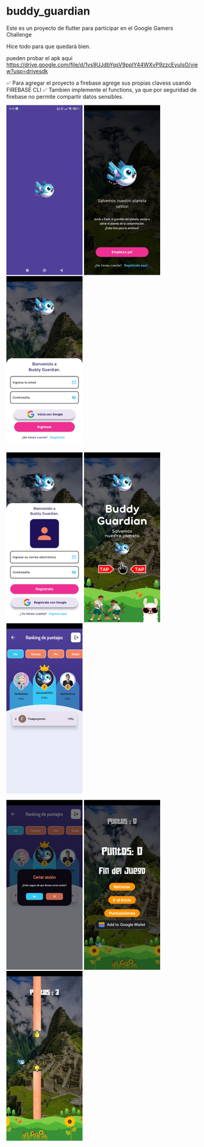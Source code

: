 # buddy_guardian

Este es un proyecto de flutter para participar en el Google Gamers Challenge

Hice todo para que quedará bien.

pueden probar el apk aqui https://drive.google.com/file/d/1vs9UJdbYgsV9ppIY44WXvP9zzcEyuIsO/view?usp=drivesdk

✅ Para agregar el proyecto a firebase agrege sus propias clavess usando FIREBASE CLI
✅ Tambien implemente el functions, ya que por seguridad de firebase no permite compartir datos sensibles. 

<p float="left">
    <img src="/assets/screen/s1.jpg" width="200" />
    <img src="/assets/screen/s2.jpg" width="200" /> 
    <img src="/assets/screen/s3.jpg" width="200" /> 
</p>

<p float="left">
    <img src="/assets/screen/s4.jpg" width="200" />
    <img src="/assets/screen/s5.jpg" width="200" /> 
    <img src="/assets/screen/s6.jpg" width="200" /> 
</p>

<p float="left">
    <img src="/assets/screen/s7.jpg" width="200" />
    <img src="/assets/screen/s8.jpg" width="200" /> 
    <img src="/assets/screen/s9.jpg" width="200" /> 
</p>

